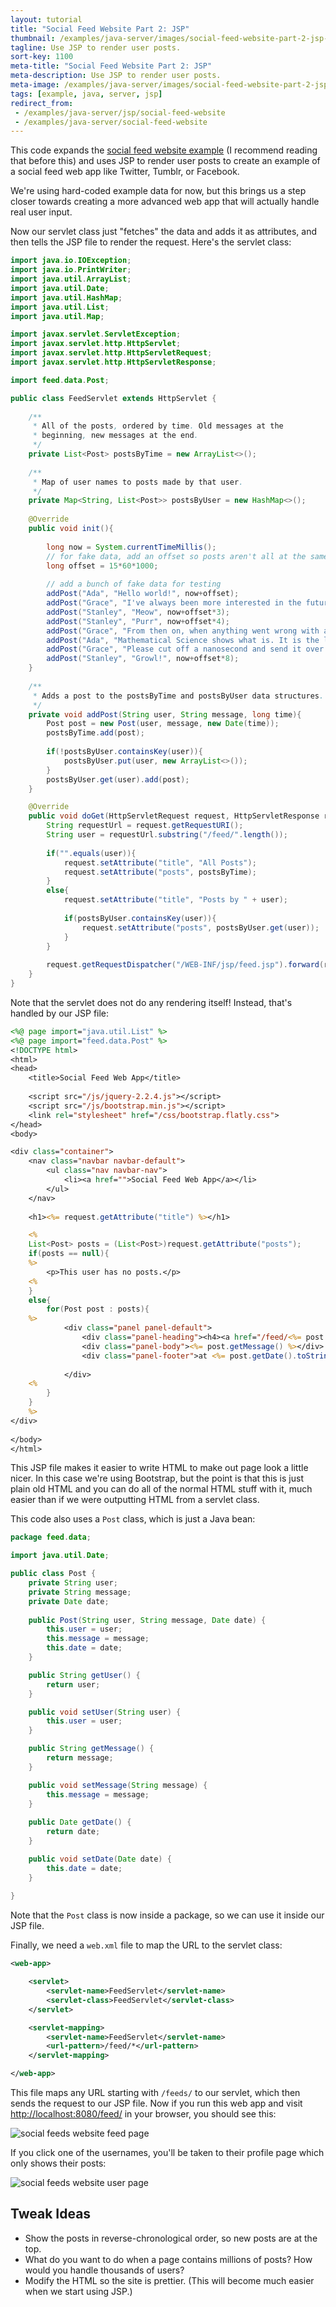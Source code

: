 ```yaml
---
layout: tutorial
title: "Social Feed Website Part 2: JSP"
thumbnail: /examples/java-server/images/social-feed-website-part-2-jsp-3.png
tagline: Use JSP to render user posts.
sort-key: 1100
meta-title: "Social Feed Website Part 2: JSP"
meta-description: Use JSP to render user posts.
meta-image: /examples/java-server/images/social-feed-website-part-2-jsp-4.png
tags: [example, java, server, jsp]
redirect_from:
 - /examples/java-server/jsp/social-feed-website
 - /examples/java-server/social-feed-website
---
```


This code expands the [social feed website example](/examples/java-server/servlets/social-feed-website) (I recommend reading that before this) and uses JSP to render user posts to create an example of a social feed web app like Twitter, Tumblr, or Facebook.

We're using hard-coded example data for now, but this brings us a step closer towards creating a more advanced web app that will actually handle real user input.

Now our servlet class just "fetches" the data and adds it as attributes, and then tells the JSP file to render the request. Here's the servlet class:

```java
import java.io.IOException;
import java.io.PrintWriter;
import java.util.ArrayList;
import java.util.Date;
import java.util.HashMap;
import java.util.List;
import java.util.Map;

import javax.servlet.ServletException;
import javax.servlet.http.HttpServlet;
import javax.servlet.http.HttpServletRequest;
import javax.servlet.http.HttpServletResponse;

import feed.data.Post;

public class FeedServlet extends HttpServlet {
	
	/**
	 * All of the posts, ordered by time. Old messages at the
	 * beginning, new messages at the end.
	 */
	private List<Post> postsByTime = new ArrayList<>();
	
	/**
	 * Map of user names to posts made by that user.
	 */
	private Map<String, List<Post>> postsByUser = new HashMap<>();
	
	@Override
	public void init(){
		
		long now = System.currentTimeMillis();
		// for fake data, add an offset so posts aren't all at the same time
		long offset = 15*60*1000;
		
		// add a bunch of fake data for testing
		addPost("Ada", "Hello world!", now+offset);
		addPost("Grace", "I've always been more interested in the future than in the past.", now+offset*2);
		addPost("Stanley", "Meow", now+offset*3);
		addPost("Stanley", "Purr", now+offset*4);
		addPost("Grace", "From then on, when anything went wrong with a computer, we said it had bugs in it.", now+offset*5);
		addPost("Ada", "Mathematical Science shows what is. It is the language of the unseen relations between things.", now+offset*6);
		addPost("Grace", "Please cut off a nanosecond and send it over to me.", now+offset*7);
		addPost("Stanley", "Growl!", now+offset*8);
	}
	
	/**
	 * Adds a post to the postsByTime and postsByUser data structures.
	 */
	private void addPost(String user, String message, long time){
		Post post = new Post(user, message, new Date(time));
		postsByTime.add(post);
		
		if(!postsByUser.containsKey(user)){
			postsByUser.put(user, new ArrayList<>());
		}
		postsByUser.get(user).add(post);
	}

	@Override
	public void doGet(HttpServletRequest request, HttpServletResponse response) throws IOException, ServletException {
		String requestUrl = request.getRequestURI();
		String user = requestUrl.substring("/feed/".length());
		
		if("".equals(user)){
			request.setAttribute("title", "All Posts");
			request.setAttribute("posts", postsByTime);
		}
		else{
			request.setAttribute("title", "Posts by " + user);
			
			if(postsByUser.containsKey(user)){
				request.setAttribute("posts", postsByUser.get(user));
			}
		}
		
		request.getRequestDispatcher("/WEB-INF/jsp/feed.jsp").forward(request,response);
	}
}
```

Note that the servlet does not do any rendering itself! Instead, that's handled by our JSP file:

```jsp
<%@ page import="java.util.List" %>
<%@ page import="feed.data.Post" %>
<!DOCTYPE html>
<html>
<head>
	<title>Social Feed Web App</title>
	
	<script src="/js/jquery-2.2.4.js"></script>
	<script src="/js/bootstrap.min.js"></script>
	<link rel="stylesheet" href="/css/bootstrap.flatly.css">
</head>
<body>

<div class="container">
	<nav class="navbar navbar-default">
		<ul class="nav navbar-nav">
			<li><a href="">Social Feed Web App</a></li>
		</ul>
	</nav>
	
	<h1><%= request.getAttribute("title") %></h1>

	<% 
	List<Post> posts = (List<Post>)request.getAttribute("posts");
	if(posts == null){
	%>
		<p>This user has no posts.</p>
	<%
	}
	else{
		for(Post post : posts){ 
	%>
			<div class="panel panel-default">
				<div class="panel-heading"><h4><a href="/feed/<%= post.getUser() %>"><%= post.getUser() %></a></h4></div>
				<div class="panel-body"><%= post.getMessage() %></div>
				<div class="panel-footer">at <%= post.getDate().toString() %></div>
			
			</div>
	<%
		} 
	}
	%>
</div>
		
</body>
</html>
```

This JSP file makes it easier to write HTML to make out page look a little nicer. In this case we're using Bootstrap, but the point is that this is just plain old HTML and you can do all of the normal HTML stuff with it, much easier than if we were outputting HTML from a servlet class.

This code also uses a `Post` class, which is just a Java bean:

```java
package feed.data;

import java.util.Date;

public class Post {
	private String user;
	private String message;
	private Date date;
	
	public Post(String user, String message, Date date) {
		this.user = user;
		this.message = message;
		this.date = date;
	}

	public String getUser() {
		return user;
	}

	public void setUser(String user) {
		this.user = user;
	}

	public String getMessage() {
		return message;
	}

	public void setMessage(String message) {
		this.message = message;
	}
	
	public Date getDate() {
		return date;
	}

	public void setDate(Date date) {
		this.date = date;
	}
	
}
```

Note that the `Post` class is now inside a package, so we can use it inside our JSP file.

Finally, we need a `web.xml` file to map the URL to the servlet class:

```xml
<web-app>

	<servlet>
		<servlet-name>FeedServlet</servlet-name>
		<servlet-class>FeedServlet</servlet-class>
	</servlet>

	<servlet-mapping>
		<servlet-name>FeedServlet</servlet-name>
		<url-pattern>/feed/*</url-pattern>
	</servlet-mapping>

</web-app>
```

This file maps any URL starting with `/feeds/` to our servlet, which then sends the request to our JSP file. Now if you run this web app and visit [http://localhost:8080/feed/](http://localhost:8080/feed/) in your browser, you should see this:

![social feeds website feed page](/examples/java-server/images/social-feed-website-part-2-jsp-1.png)

If you click one of the usernames, you'll be taken to their profile page which only shows their posts:

![social feeds website user page](/examples/java-server/images/social-feed-website-part-2-jsp-2.png)

## Tweak Ideas

- Show the posts in reverse-chronological order, so new posts are at the top.
- What do you want to do when a page contains millions of posts? How would you handle thousands of users?
- Modify the HTML so the site is prettier. (This will become much easier when we start using JSP.)